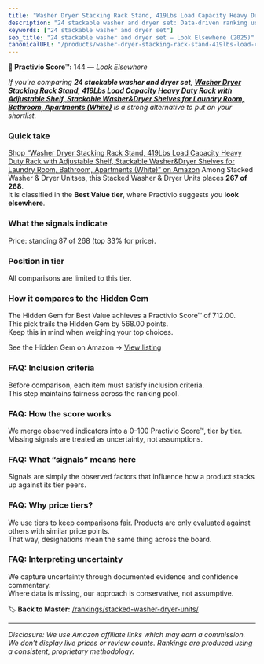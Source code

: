 ```yaml
---
title: "Washer Dryer Stacking Rack Stand, 419Lbs Load Capacity Heavy Duty Rack with Adjustable Shelf, Stackable Washer&Dryer Shelves for Laundry Room, Bathroom, Apartments (White)"
description: "24 stackable washer and dryer set: Data-driven ranking using the Practivio Score™. Positioned by quality, value, demand, findability, momentum."
keywords: ["24 stackable washer and dryer set"]
seo_title: "24 stackable washer and dryer set — Look Elsewhere (2025)"
canonicalURL: "/products/washer-dryer-stacking-rack-stand-419lbs-load-capacity-heavy-duty-rack-with-adjustable-shelf-stackable-washerdryer-shelves-for-laundry-room-bathroom-apartments-white-B0F66J5Y1Y/"
---
```


**🚫 Practivio Score™:** 144 — _Look Elsewhere_


*If you're comparing **24 stackable washer and dryer set**, **[Washer Dryer Stacking Rack Stand, 419Lbs Load Capacity Heavy Duty Rack with Adjustable Shelf, Stackable Washer&Dryer Shelves for Laundry Room, Bathroom, Apartments (White)](https://www.amazon.com/dp/B0F66J5Y1Y?tag=practivio-20)** is a strong alternative to put on your shortlist.*
### Quick take
[Shop “Washer Dryer Stacking Rack Stand, 419Lbs Load Capacity Heavy Duty Rack with Adjustable Shelf, Stackable Washer&Dryer Shelves for Laundry Room, Bathroom, Apartments (White)” on Amazon](https://www.amazon.com/dp/B0F66J5Y1Y?tag=practivio-20)
Among Stacked Washer & Dryer Unitses, this Stacked Washer & Dryer Units places **267 of 268**.  
It is classified in the **Best Value tier**, where Practivio suggests you **look elsewhere**.

### What the signals indicate
Price: standing 87 of 268 (top 33% for price).  

### Position in tier
All comparisons are limited to this tier.

### How it compares to the Hidden Gem
The Hidden Gem for Best Value achieves a Practivio Score™ of 712.00.  
This pick trails the Hidden Gem by 568.00 points.  
Keep this in mind when weighing your top choices.  

See the Hidden Gem on Amazon → [View listing](https://www.amazon.com/dp/B095KG5FPT?tag=practivio-20)

### FAQ: Inclusion criteria
Before comparison, each item must satisfy inclusion criteria.  
This step maintains fairness across the ranking pool.

### FAQ: How the score works
We merge observed indicators into a 0–100 Practivio Score™, tier by tier.  
Missing signals are treated as uncertainty, not assumptions.

### FAQ: What “signals” means here
Signals are simply the observed factors that influence how a product stacks up against its tier peers.

### FAQ: Why price tiers?
We use tiers to keep comparisons fair. Products are only evaluated against others with similar price points.  
That way, designations mean the same thing across the board.

### FAQ: Interpreting uncertainty
We capture uncertainty through documented evidence and confidence commentary.  
Where data is missing, our approach is conservative, not assumptive.


🏷️ **Back to Master:** [/rankings/stacked-washer-dryer-units/](/rankings/stacked-washer-dryer-units/)

---
_Disclosure: We use Amazon affiliate links which may earn a commission. We don’t display live prices or review counts. Rankings are produced using a consistent, proprietary methodology._

